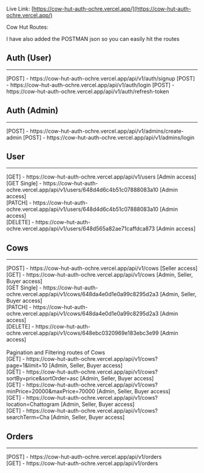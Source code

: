 Live Link: [https://cow-hut-auth-ochre.vercel.app/](https://cow-hut-auth-ochre.vercel.app/)

Cow Hut Routes:

I have also added the POSTMAN json so you can easily hit the routes

## Auth (User)
<hr />
[POST] - <a>https://cow-hut-auth-ochre.vercel.app/api/v1/auth/signup</a>  
[POST] - <a>https://cow-hut-auth-ochre.vercel.app/api/v1/auth/login</a> 
[POST] - <a>https://cow-hut-auth-ochre.vercel.app/api/v1/auth/refresh-token</a> 

## Auth (Admin)
<hr />
[POST] - <a>https://cow-hut-auth-ochre.vercel.app/api/v1/admins/create-admin</a> 
[POST] - <a>https://cow-hut-auth-ochre.vercel.app/api/v1/admins/login</a> 

## User
<hr />
[GET] - <a>https://cow-hut-auth-ochre.vercel.app/api/v1/users</a> [Admin access] <br />
[GET Single] - <a>https://cow-hut-auth-ochre.vercel.app/api/v1/users/648d4d6c4b51c07888083a10</a> [Admin access] <br />
[PATCH] - <a>https://cow-hut-auth-ochre.vercel.app/api/v1/users/648d4d6c4b51c07888083a10</a> [Admin access] <br />
[DELETE] - <a>https://cow-hut-auth-ochre.vercel.app/api/v1/users/648d565a82ae71caffdca873</a> [Admin access] <br />

## Cows
<hr />
[POST] - <a>https://cow-hut-auth-ochre.vercel.app/api/v1/cows</a> [Seller access] <br />
[GET] - <a>https://cow-hut-auth-ochre.vercel.app/api/v1/cows</a> [Admin, Seller, Buyer access] <br />
[GET Single] - <a>https://cow-hut-auth-ochre.vercel.app/api/v1/cows/648da4e0d1e0a99c8295d2a3</a> [Admin, Seller, Buyer access] <br />
[PATCH] - <a>https://cow-hut-auth-ochre.vercel.app/api/v1/cows/648da4e0d1e0a99c8295d2a3</a> [Admin access] <br />
[DELETE] - <a>https://cow-hut-auth-ochre.vercel.app/api/v1/cows/648ebc0320969e183ebc3e99</a> [Admin access] <br /><br />
Pagination and Filtering routes of Cows <br />
[GET] - <a>https://cow-hut-auth-ochre.vercel.app/api/v1/cows?page=1&limit=10</a> [Admin, Seller, Buyer access] <br />
[GET] - <a>https://cow-hut-auth-ochre.vercel.app/api/v1/cows?sortBy=price&sortOrder=asc</a> [Admin, Seller, Buyer access] <br />
[GET] - <a>https://cow-hut-auth-ochre.vercel.app/api/v1/cows?minPrice=20000&maxPrice=70000</a> [Admin, Seller, Buyer access] <br />
[GET] - <a>https://cow-hut-auth-ochre.vercel.app/api/v1/cows?location=Chattogram</a> [Admin, Seller, Buyer access] <br />
[GET] - <a>https://cow-hut-auth-ochre.vercel.app/api/v1/cows?searchTerm=Cha</a> [Admin, Seller, Buyer access] <br />

## Orders
<hr />
[POST] - <a>https://cow-hut-auth-ochre.vercel.app/api/v1/orders</a> <br />
[GET] - <a>https://cow-hut-auth-ochre.vercel.app/api/v1/orders</a> <br />